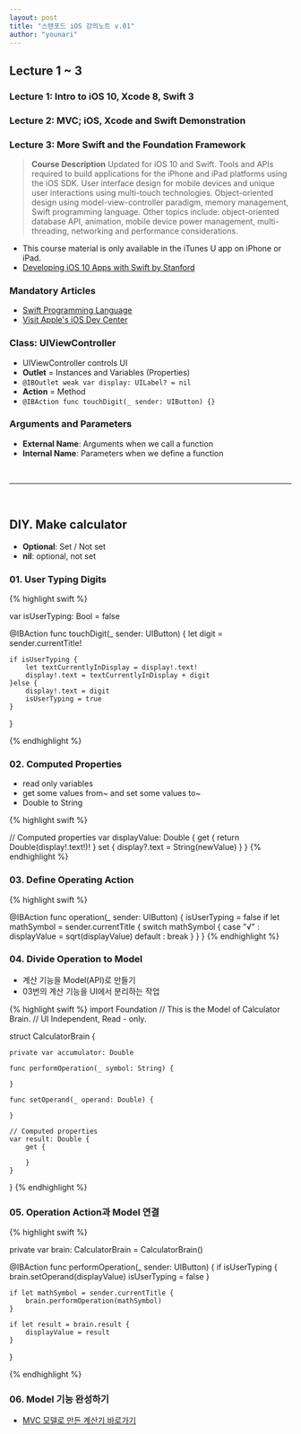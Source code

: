 ```yaml
---
layout: post
title: "스탠포드 iOS 강의노트 v.01"
author: "younari"
---
```


## Lecture 1 ~ 3
### Lecture 1: Intro to iOS 10, Xcode 8, Swift 3 
### Lecture 2: MVC; iOS, Xcode and Swift Demonstration
### Lecture 3: More Swift and the Foundation Framework

> **Course Description** Updated for iOS 10 and Swift. Tools and APIs required to build applications for the iPhone and iPad platforms using the iOS SDK. User interface design for mobile devices and unique user interactions using multi-touch technologies. Object-oriented design using model-view-controller paradigm, memory management, Swift programming language. Other topics include: object-oriented database API, animation, mobile device power management, multi-threading, networking and performance considerations.

- This course material is only available in the iTunes U app on iPhone or iPad.
- [Developing iOS 10 Apps with Swift
by Stanford](https://itunes.apple.com/us/course/developing-ios-10-apps-with-swift/id1198467120)

### Mandatory Articles
- [Swift Programming Language](https://developer.apple.com/swift/)
- [Visit Apple's iOS Dev Center](https://developer.apple.com/)



### Class: UIViewController
- UIViewController controls UI
- **Outlet** = Instances and Variables (Properties)
- `@IBOutlet weak var display: UILabel? = nil`
- **Action** = Method
- `@IBAction func touchDigit(_ sender: UIButton) {}`


### Arguments and Parameters
- **External Name**: Arguments when we call a function
- **Internal Name**: Parameters when we define a function

<br>
<hr>
<br>

## DIY. Make calculator
- **Optional**: Set / Not set
- **nil**: optional, not set


### 01. User Typing Digits

{% highlight swift %}

var isUserTyping: Bool = false
    
@IBAction func touchDigit(_ sender: UIButton) {
    let digit = sender.currentTitle!
    
    if isUserTyping {
        let textCurrentlyInDisplay = display!.text!
        display!.text = textCurrentlyInDisplay + digit
    }else {
        display!.text = digit
        isUserTyping = true
    }
}

{% endhighlight %}


### 02. Computed Properties
- read only variables
- get some values from~ and set some values to~
- Double to String


{% highlight swift %}

// Computed properties
var displayValue: Double {
    get {
        return Double(display!.text!)!
    }
    set {
        display?.text = String(newValue)
    }
}
{% endhighlight %}


### 03. Define Operating Action
{% highlight swift %}

@IBAction func operation(_ sender: UIButton) {
    isUserTyping = false
    if let mathSymbol = sender.currentTitle {
        switch mathSymbol {
        case "√" :
            displayValue = sqrt(displayValue)
        default :
            break
        }
    }
}
{% endhighlight %}


### 04. Divide Operation to Model
- 계산 기능을 Model(API)로 만들기
- 03번의 계산 기능을 UI에서 분리하는 작업

{% highlight swift %}
import Foundation
//  This is the Model of Calculator Brain.
//  UI Independent, Read - only.

struct CalculatorBrain {
    
    private var accumulator: Double
    
    func performOperation(_ symbol: String) {
  
    }
    
    func setOperand(_ operand: Double) {
      
    }
    
    // Computed properties
    var result: Double {
        get {
            
        }
    }
}
{% endhighlight %}


### 05. Operation Action과 Model 연결

{% highlight swift %}

private var brain: CalculatorBrain = CalculatorBrain()

@IBAction func performOperation(_ sender: UIButton) {
    if isUserTyping {
        brain.setOperand(displayValue)
        isUserTyping = false
    }
    
    if let mathSymbol = sender.currentTitle {
        brain.performOperation(mathSymbol)
    }
    
    if let result = brain.result {
        displayValue = result
    }
}
    
{% endhighlight %}


### 06. Model 기능 완성하기
- [MVC 모델로 만든 계산기 바로가기](https://younari.github.io/2017-09-15/Calculator_05)